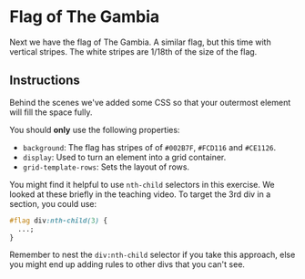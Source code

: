 # Flag of The Gambia

Next we have the flag of The Gambia. A similar flag, but this time with vertical stripes. The white stripes are 1/18th of the size of the flag.

## Instructions

Behind the scenes we've added some CSS so that your outermost element will fill the space fully.

You should **only** use the following properties:

- `background`: The flag has stripes of of `#002B7F`, `#FCD116` and `#CE1126`.
- `display`: Used to turn an element into a grid container.
- `grid-template-rows`: Sets the layout of rows.

You might find it helpful to use `nth-child` selectors in this exercise. We looked at these briefly in the teaching video. To target the 3rd div in a section, you could use:

```css
#flag div:nth-child(3) {
  ...;
}
```

Remember to nest the `div:nth-child` selector if you take this approach, else you might end up adding rules to other divs that you can't see.
